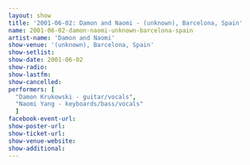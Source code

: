 ```yaml
---
layout: show
title: '2001-06-02: Damon and Naomi - (unknown), Barcelona, Spain'
name: 2001-06-02-damon-naomi-unknown-barcelona-spain
artist-name: 'Damon and Naomi'
show-venue: '(unknown), Barcelona, Spain'
show-setlist: 
show-date: 2001-06-02
show-radio: 
show-lastfm: 
show-cancelled: 
performers: [
  "Damon Krukowski - guitar/vocals",
  "Naomi Yang - keyboards/bass/vocals"
  ]
facebook-event-url: 
show-poster-url: 
show-ticket-url: 
show-venue-website: 
show-additional: 
---
```


